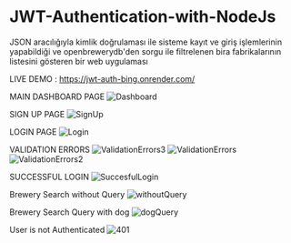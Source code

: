 # JWT-Authentication-with-NodeJs
JSON aracılığıyla kimlik doğrulaması ile sisteme kayıt ve giriş işlemlerinin yapabildiği ve openbrewerydb'den sorgu ile filtrelenen bira fabrikalarının listesini gösteren bir web uygulaması

LIVE DEMO : https://jwt-auth-bing.onrender.com/

MAIN DASHBOARD PAGE
![Dashboard](https://github.com/abdulfettahsancakli/JWT-Authentication-with-NodeJs/assets/63500172/8808d65f-200f-4207-916b-0d3ac4520dbb)

SIGN UP PAGE
![SignUp](https://github.com/abdulfettahsancakli/JWT-Authentication-with-NodeJs/assets/63500172/349b13ed-3630-42f4-86f3-30df47b16320)

LOGIN PAGE
![Login](https://github.com/abdulfettahsancakli/JWT-Authentication-with-NodeJs/assets/63500172/b12b74c5-ac72-4241-938b-ad601ea4c4e8)

VALIDATION ERRORS
![ValidationErrors3](https://github.com/abdulfettahsancakli/JWT-Authentication-with-NodeJs/assets/63500172/fc2f942b-16f3-41d0-b12a-a599b3d79170)
![ValidationErrors](https://github.com/abdulfettahsancakli/JWT-Authentication-with-NodeJs/assets/63500172/3626e470-d0cf-4d2e-8f6e-26c3548d1d7e)
![ValidationErrors2](https://github.com/abdulfettahsancakli/JWT-Authentication-with-NodeJs/assets/63500172/6002ba68-c4b8-406f-a189-9c53875b68db)


SUCCESSFUL LOGIN 
![SuccesfulLogin](https://github.com/abdulfettahsancakli/JWT-Authentication-with-NodeJs/assets/63500172/1001f03d-3fa6-4e3d-940f-ee16b221a331)

Brewery Search without Query
![withoutQuery](https://github.com/abdulfettahsancakli/JWT-Authentication-with-NodeJs/assets/63500172/6e1c44d6-538b-4c62-9b69-1a9fdf105d43)

Brewery Search Query with dog
![dogQuery](https://github.com/abdulfettahsancakli/JWT-Authentication-with-NodeJs/assets/63500172/47021f6e-b076-48cf-bd27-d19e1c49c2be)

User is not Authenticated
![401](https://github.com/abdulfettahsancakli/JWT-Authentication-with-NodeJs/assets/63500172/3814c32c-acf4-4c9f-bb69-0192c602a22c)


